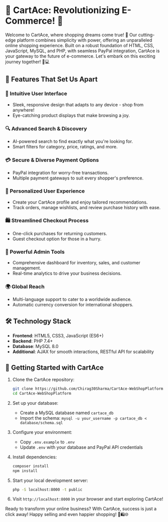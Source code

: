 # 🛒 CartAce: Revolutionizing E-Commerce! 🚀

Welcome to CartAce, where shopping dreams come true! 🌟 Our cutting-edge platform combines simplicity with power, offering an unparalleled online shopping experience. Built on a robust foundation of HTML, CSS, JavaScript, MySQL, and PHP, with seamless PayPal integration, CartAce is your gateway to the future of e-commerce. Let's embark on this exciting journey together! 🎊💻

## 🌈 Features That Set Us Apart

### 🎨 Intuitive User Interface
- Sleek, responsive design that adapts to any device - shop from anywhere!
- Eye-catching product displays that make browsing a joy.

### 🔍 Advanced Search & Discovery
- AI-powered search to find exactly what you're looking for.
- Smart filters for category, price, ratings, and more.

### 💳 Secure & Diverse Payment Options
- PayPal integration for worry-free transactions.
- Multiple payment gateways to suit every shopper's preference.

### 👤 Personalized User Experience
- Create your CartAce profile and enjoy tailored recommendations.
- Track orders, manage wishlists, and review purchase history with ease.

### 🛍️ Streamlined Checkout Process
- One-click purchases for returning customers.
- Guest checkout option for those in a hurry.

### 👑 Powerful Admin Tools
- Comprehensive dashboard for inventory, sales, and customer management.
- Real-time analytics to drive your business decisions.

### 🌍 Global Reach
- Multi-language support to cater to a worldwide audience.
- Automatic currency conversion for international shoppers.

## 🛠️ Technology Stack

- **Frontend**: HTML5, CSS3, JavaScript (ES6+)
- **Backend**: PHP 7.4+
- **Database**: MySQL 8.0
- **Additional**: AJAX for smooth interactions, RESTful API for scalability

## 🚀 Getting Started with CartAce

1. Clone the CartAce repository:
   ```bash
   git clone https://github.com/Chirag30Sharma/CartAce-WebShopPlatform.git
   cd CartAce-WebShopPlatform
   ```

2. Set up your database:
   - Create a MySQL database named `cartace_db`
   - Import the schema: `mysql -u your_username -p cartace_db < database/schema.sql`

3. Configure your environment:
   - Copy `.env.example` to `.env`
   - Update `.env` with your database and PayPal API credentials

4. Install dependencies:
   ```bash
   composer install
   npm install
   ```

5. Start your local development server:
   ```bash
   php -S localhost:8000 -t public
   ```

6. Visit `http://localhost:8000` in your browser and start exploring CartAce!

Ready to transform your online business? With CartAce, success is just a click away! Happy selling and even happier shopping! 🎉🛍️🌐
